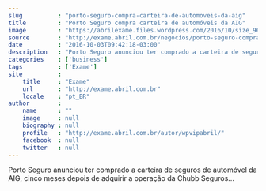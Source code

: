 ```yaml
---
slug          : "porto-seguro-compra-carteira-de-automoveis-da-aig"
title         : "Porto Seguro compra carteira de automóveis da AIG"
image         : "https://abrilexame.files.wordpress.com/2016/10/size_960_16_9_porto-seguro.jpg?quality=70&strip=all&w=960"
source        : "http://exame.abril.com.br/negocios/porto-seguro-compra-carteira-de-automoveis-da-aig/"
date          : "2016-10-03T09:42:18-03:00"
description   : "Porto Seguro anunciou ter comprado a carteira de seguros de automóvel da AIG, cinco meses depois de adquirir a operação da Chubb Seguros..."
categories    : ['business']
tags          : ['Exame']
site          :
    title     : "Exame"
    url       : "http://exame.abril.com.br"
    locale    : "pt_BR"
author        :
    name      : ""
    image     : null
    biography : null
    profile   : "http://exame.abril.com.br/autor/wpvipabril/"
    facebook  : null
    twitter   : null
---
```


Porto Seguro anunciou ter comprado a carteira de seguros de automóvel da AIG, cinco meses depois de adquirir a operação da Chubb Seguros...
